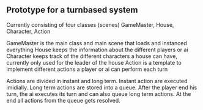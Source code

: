 ## Prototype for a turnbased system
Currently consisting of four classes (scenes)
GameMaster, House, Character, Action

GameMaster is the main class and main scene that loads and instanced everything
House keeps the information about the different players or ai
Character keeps track of the different characters a house can have, currently only used for the leader of the house
Action is a template to implement different actions a player or ai can perform each turn

Actions are divided in instant and long term. Instant action are executed imidially. Long term actions are stored
into a queue. After the player end his turn, the ai executes its turn and can also queue long term actions. At the end all
actions from the queue gets resolved.


